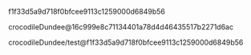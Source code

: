 f1f33d5a9d718f0bfcee9113c1259000d6849b56 

crocodileDundee@16c999e8c71134401a78d4d46435517b2271d6ac

crocodileDundee/test@f1f33d5a9d718f0bfcee9113c1259000d6849b56 
